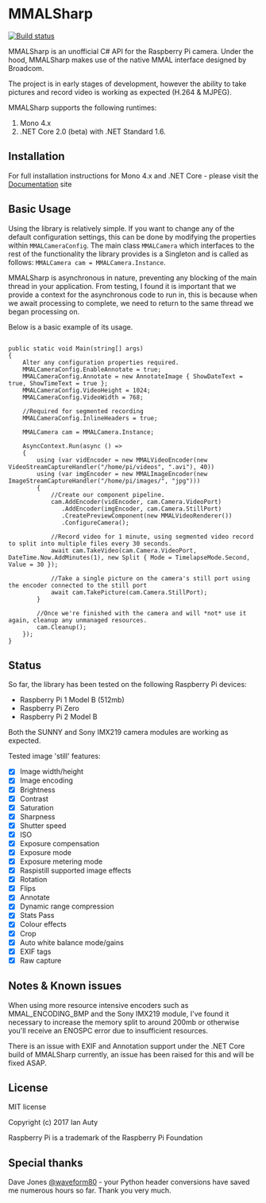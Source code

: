 # MMALSharp

[![Build status](https://ci.appveyor.com/api/projects/status/r3o4bqxektnulw7l?svg=true)](https://ci.appveyor.com/project/techyian/mmalsharp)

MMALSharp is an unofficial C# API for the Raspberry Pi camera. Under the hood, MMALSharp makes use of the native MMAL interface designed by Broadcom.

The project is in early stages of development, however the ability to take pictures and record video is working as expected (H.264 & MJPEG).

MMALSharp supports the following runtimes:

1) Mono 4.x 
2) .NET Core 2.0 (beta) with .NET Standard 1.6.

## Installation

For full installation instructions for Mono 4.x and .NET Core - please visit the [Documentation](https://techyian.github.io/MMALSharp) site

## Basic Usage

Using the library is relatively simple. If you want to change any of the default configuration settings, this can be done by modifying the 
properties within `MMALCameraConfig`. The main class `MMALCamera` which interfaces to the rest of the functionality the library provides is 
a Singleton and is called as follows: `MMALCamera cam = MMALCamera.Instance`.

MMALSharp is asynchronous in nature, preventing any blocking of the main thread in your application. From testing, I found it is important that we provide a context
for the asynchronous code to run in, this is because when we await processing to complete, we need to return to the same thread we began processing on.

Below is a basic example of its usage.

```

public static void Main(string[] args)
{
    Alter any configuration properties required.         
    MMALCameraConfig.EnableAnnotate = true;
    MMALCameraConfig.Annotate = new AnnotateImage { ShowDateText = true, ShowTimeText = true };
	MMALCameraConfig.VideoHeight = 1024;
    MMALCameraConfig.VideoWidth = 768;
		
	//Required for segmented recording
	MMALCameraConfig.InlineHeaders = true;
		
    MMALCamera cam = MMALCamera.Instance;
                                    
	AsyncContext.Run(async () =>
	{
		using (var vidEncoder = new MMALVideoEncoder(new VideoStreamCaptureHandler("/home/pi/videos", ".avi"), 40))
		using (var imgEncoder = new MMALImageEncoder(new ImageStreamCaptureHandler("/home/pi/images/", "jpg")))
		{
			//Create our component pipeline.         
			cam.AddEncoder(vidEncoder, cam.Camera.VideoPort)
			   .AddEncoder(imgEncoder, cam.Camera.StillPort)
			   .CreatePreviewComponent(new MMALVideoRenderer())
			   .ConfigureCamera();

			//Record video for 1 minute, using segmented video record to split into multiple files every 30 seconds.
			await cam.TakeVideo(cam.Camera.VideoPort, DateTime.Now.AddMinutes(1), new Split { Mode = TimelapseMode.Second, Value = 30 });

			//Take a single picture on the camera's still port using the encoder connected to the still port
			await cam.TakePicture(cam.Camera.StillPort);
		}
						
		//Once we're finished with the camera and will *not* use it again, cleanup any unmanaged resources.
		cam.Cleanup();                
	});		
}

```

## Status

So far, the library has been tested on the following Raspberry Pi devices:

* Raspberry Pi 1 Model B (512mb)
* Raspberry Pi Zero
* Raspberry Pi 2 Model B

Both the SUNNY and Sony IMX219 camera modules are working as expected.

Tested image 'still' features:

- [x] Image width/height
- [x] Image encoding
- [x] Brightness
- [x] Contrast
- [x] Saturation
- [x] Sharpness
- [x] Shutter speed
- [x] ISO
- [x] Exposure compensation
- [x] Exposure mode
- [x] Exposure metering mode
- [x] Raspistill supported image effects
- [x] Rotation
- [x] Flips
- [x] Annotate
- [x] Dynamic range compression
- [x] Stats Pass
- [x] Colour effects
- [x] Crop
- [x] Auto white balance mode/gains
- [x] EXIF tags
- [x] Raw capture

## Notes & Known issues

When using more resource intensive encoders such as MMAL_ENCODING_BMP and the Sony IMX219 module, I've found it necessary to increase the memory split
to around 200mb or otherwise you'll receive an ENOSPC error due to insufficient resources.

There is an issue with EXIF and Annotation support under the .NET Core build of MMALSharp currently, an issue has been raised for this and will be fixed ASAP.

## License

MIT license 

Copyright (c) 2017 Ian Auty

Raspberry Pi is a trademark of the Raspberry Pi Foundation

## Special thanks

Dave Jones [@waveform80](https://github.com/waveform80) - your Python header conversions have saved me numerous hours so far. 
Thank you very much.
